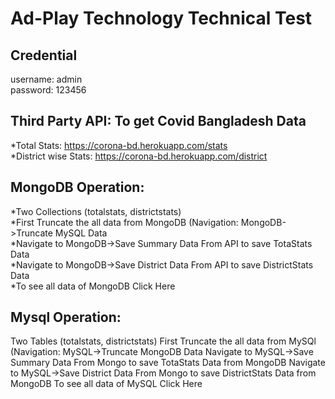 # Ad-Play Technology Technical Test

## Credential
username: admin<br/>
password: 123456

## Third Party API: To get Covid Bangladesh Data
*Total Stats: https://corona-bd.herokuapp.com/stats<br/>
*District wise Stats: https://corona-bd.herokuapp.com/district<br/>

## MongoDB Operation:
*Two Collections (totalstats, districtstats)<br/>
*First Truncate the all data from MongoDB (Navigation: MongoDB->Truncate MySQL Data<br/>
*Navigate to MongoDB->Save Summary Data From API to save TotaStats Data<br/>
*Navigate to MongoDB->Save District Data From API to save DistrictStats Data<br/>
*To see all data of MongoDB Click Here<br/>

## Mysql Operation:
Two Tables (totalstats, districtstats)
First Truncate the all data from MySQl (Navigation: MySQL->Truncate MongoDB Data
Navigate to MySQL->Save Summary Data From Mongo to save TotaStats Data from MongoDB
Navigate to MySQL->Save District Data From Mongo to save DistrictStats Data from MongoDB
To see all data of MySQL Click Here
